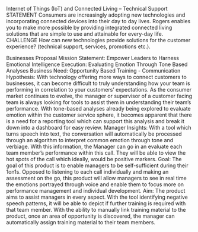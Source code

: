 Internet of Things (IoT) and Connected Living – Technical Support
STATEMENT
Consumers are increasingly adopting new technologies and incorporating connected devices into their day to day lives. Rogers enables you to make more possible by providing integrated connected living solutions that are simple to use and attainable for every-day life.
CHALLENGE
How can new technologies provide solutions for the customer experience?
(technical support, services, promotions etc.).

Businesses Proposal
Mission Statement: Empower Leaders to Harness Emotional Intelligence
Execution: Evaluating Emotion Through Tone Based Analyses
Business Need: Opportunity Based Training - Communication
Hypothesis: With technology offering more ways to connect customers to businesses, it can become difficult to truly understanding how your team is performing in correlation to your customers’ expectations. As the consumer market continues to evolve, the manager or supervisor of a customer facing team is always looking for tools to assist them in understanding their team’s performance.
With tone-based analyses already being explored to evaluate emotion within the customer service sphere, it becomes apparent that there is a need for a reporting tool which can support this analysis and break it down into a dashboard for easy review. 
Manager Insights:
With a tool which turns speech into text, the conversation will automatically be processed through an algorithm to interpret common emotion through tone and verbiage. 
With this information, the Manager can go in an evaluate each team member’s performance within this call. They will be able to view the hot spots of the call which ideally, would be positive markers.
Goal: The goal of this product is to enable managers to be self-sufficient during their 1on1s. Opposed to listening to each call individually and making an assessment on the go, this product will allow managers to see in real time the emotions portrayed through voice and enable them to focus more on performance management and individual development.
Aim: The product aims to assist managers in every aspect. With the tool identifying negative speech patterns, it will be able to depict if further training is required with that team member. With the ability to manually link training material to the product, once an area of opportunity is discovered, the manager can automatically assign training material to their team members.